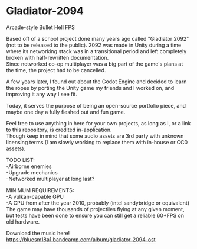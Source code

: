 # Gladiator-2094
Arcade-style Bullet Hell FPS

Based off of a school project done many years ago called "Gladiator 2092" (not to be released to the public). 
2092 was made in Unity during a time where its networking stack was in a transitional period and left completely broken with half-rewritten documentation.  
Since networked co-op multiplayer was a big part of the game's plans at the time, the project had to be cancelled.  

A few years later, I found out about the Godot Engine and decided to learn the ropes by porting the Unity game my friends and I worked on, 
and improving it any way I see fit. 

Today, it serves the purpose of being an open-source portfolio piece, and maybe one day a fully fleshed out and fun game. 

Feel free to use anything in here for your own projects, as long as I, or a link to this repository, is credited in-application.   
Though keep in mind that some audio assets are 3rd party with unknown licensing terms (I am slowly working to replace them with in-house or CC0 assets).

TODO LIST:  
-Airborne enemies  
-Upgrade mechanics     
-Networked multiplayer at long last?   

MINIMUM REQUIREMENTS:   
-A vulkan-capable GPU   
-A CPU from after the year 2010, probably (intel sandybridge or equivalent)   
The game may have thousands of projectiles flying at any given moment, but tests have been done to ensure you can still get a reliable 60+FPS on old hardware.

Download the music here! https://bluesm18a1.bandcamp.com/album/gladiator-2094-ost
